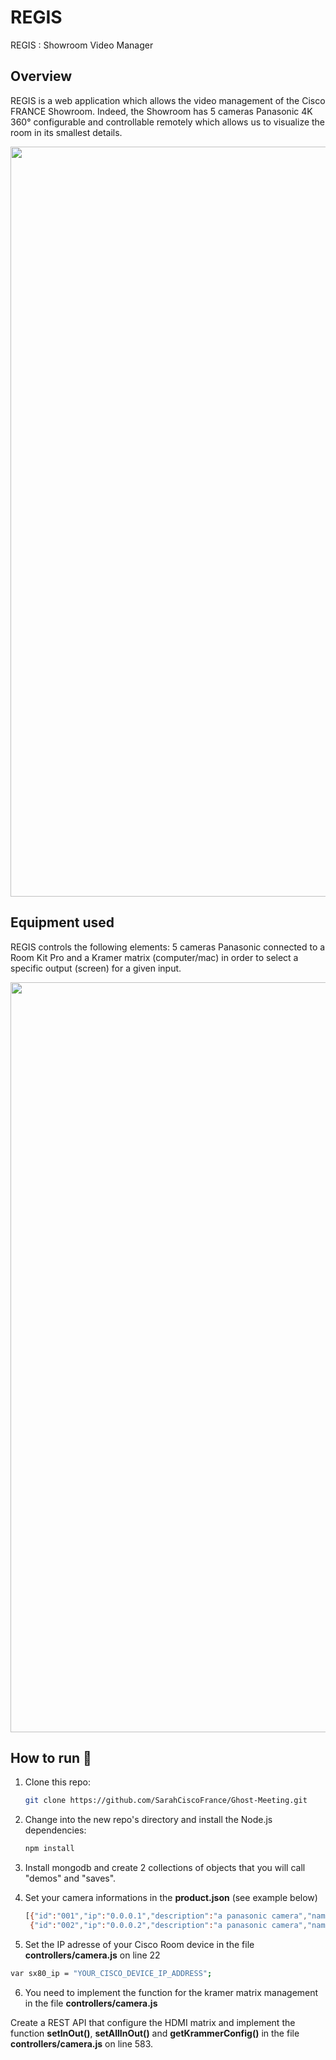 # REGIS

REGIS : Showroom Video Manager

## Overview

REGIS is a web application which allows the video management of the Cisco FRANCE Showroom. Indeed, the Showroom has 5 cameras Panasonic 4K 360° configurable and controllable remotely which allows us to visualize the room in its smallest details.

<img src="https://raw.githubusercontent.com/SarahCiscoFrance/REGIS/main/regis-screenshot.png" width="1200">

## Equipment used

REGIS controls the following elements: 5 cameras Panasonic connected to a Room Kit Pro and a Kramer matrix (computer/mac) in order to select a specific output (screen) for a given input.

<img src="https://raw.githubusercontent.com/SarahCiscoFrance/REGIS/main/regis-equipement.png" width="1200">

## How to run 🔨

1. Clone this repo:

   ```sh
   git clone https://github.com/SarahCiscoFrance/Ghost-Meeting.git
   ```

2. Change into the new repo's directory and install the Node.js dependencies:

   ```sh
   npm install
   ```

3. Install mongodb and create 2 collections of objects that you will call "demos" and "saves".

4. Set your camera informations in the **product.json** (see example below)

   ```sh
   [{"id":"001","ip":"0.0.0.1","description":"a panasonic camera","name":"Cam n°1"},
    {"id":"002","ip":"0.0.0.2","description":"a panasonic camera","name":"Cam n°2"}]
   ```

5. Set the IP adresse of your Cisco Room device in the file **controllers/camera.js** on line 22

```sh
var sx80_ip = "YOUR_CISCO_DEVICE_IP_ADDRESS";
```

6. You need to implement the function for the kramer matrix management in the file **controllers/camera.js**

Create a REST API that configure the HDMI matrix and implement the function **setInOut()**, **setAllInOut()** and **getKrammerConfig()**
in the file **controllers/camera.js** on line 583.
